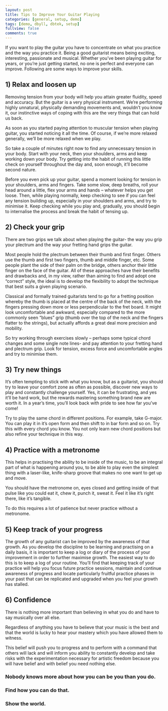 ```yaml
---
layout: post
title: Tips to Improve Your Guitar Playing
categories: [general, setup, demo]
tags: [demo, dbyll, dbtek, setup]
fullview: false
comments: true
---
```


If you want to play the guitar you have to concentrate on what you practice and the way you practice it. Being a good guitarist means being exciting, interesting, passionate and musical. Whether you’ve been playing guitar for years, or you’re just getting started, no one is perfect and everyone can improve. Following are some ways to improve your skills.

## 1)  Relax and loosen up

Removing tension from your body will help you attain greater fluidity, speed and accuracy. But the guitar is a very physical instrument. We’re performing highly unnatural, physically demanding movements and, wouldn’t you know it, our instinctive ways of coping with this are the very things that can hold us back.

As soon as you started paying attention to muscular tension when playing guitar, you started noticing it all the time. Of course, if we’re more relaxed generally, we’ll be more relaxed when we play.

So take a couple of minutes right now to find any unnecessary tension in your body. Start with your neck, then your shoulders, arms and keep working down your body. Try getting into the habit of running this little check on yourself throughout the day and, soon enough, it’ll become second nature.

Before you even pick up your guitar, spend a moment looking for tension in your shoulders, arms and fingers. Take some slow, deep breaths, roll your head around a little, flex your arms and hands – whatever helps you get loose. Then, while playing normally, keep checking to see if you can feel any tension building up, especially in your shoulders and arms, and try to minimise it. Keep checking while you play and, gradually, you should begin to internalise the process and break the habit of tensing up.

## 2)  Check your grip

There are two grips we talk about when playing the guitar- the way you grip your plectrum and the way your fretting hand grips the guitar.

Most people hold the plectrum between their thumb and first finger. Others use the thumb and first two fingers, thumb and middle finger, etc. Some people plant the side of their palm on the bridge, others anchor their little finger on the face of the guitar. All of these approaches have their benefits and drawbacks and, in my view, rather than aiming to find and adopt one “correct” style, the ideal is to develop the flexibility to adopt the technique that best suits a given playing scenario.

Classical and formally trained guitarists tend to go for a fretting position whereby the thumb is placed at the centre of the back of the neck, with the fingers pressing down more or less perpendicular to the fret board. It might look uncomfortable and awkward, especially compared to the more commonly seen “blues” grip (thumb over the top of the neck and the fingers flatter to the strings), but actually affords a great deal more precision and mobility.

So try working through exercises slowly – perhaps some typical chord changes and some single note lines- and pay attention to your fretting hand and plectrum grip. Look for tension, excess force and uncomfortable angles and try to minimise them.

## 3)  Try new things

It’s often tempting to stick with what you know, but as a guitarist, you should try to leave your comfort zone as often as possible, discover new ways to play and constantly challenge yourself. Yes, it can be frustrating, and yes it’ll be hard work, but the rewards mastering something brand new are worth it. In a year’s time, you’ll look back with pride to see how far you’ve come!

Try to play the same chord in different positions. For example, take G-major. You can play it in it’s open form and then shift to in bar form and so on. Try this with every chord you know. You not only learn new chord positions but also refine your technique in this way.

## 4)  Practice with a metronome

This helps in practising the ability to be inside of the music, to be an integral part of what is happening around you, to be able to play even the simplest thing with a laser-like, knife-sharp groove that makes no one want to get up and move.

You should have the metronome on, eyes closed and getting inside of that pulse like you could eat it, chew it, punch it, sweat it. Feel it like it’s right there, like it’s tangible.

To do this requires a lot of patience but never practice without a metronome.

## 5)  Keep track of your progress

The growth of any guitarist can be improved by the awareness of that growth. As you develop the discipline to be learning and practising on a daily basis, it is important to keep a log or diary of the process of your improvement in order to further maximise growth. The easiest way to do this is to keep a log of your routine. You’ll find that keeping track of your practice will help you focus future practice sessions, maintain and continue awareness of progress and locate particularly fruitful practice phases in your past that can be replicated and upgraded when you feel your growth has stalled.

## 6) Confidence

There is nothing more important than believing in what you do and have to say musically over all else.

Regardless of anything you have to believe that your music is the best and that the world is lucky to hear your  mastery which you have allowed them to witness.

This belief will push you to progress and to perform with a command that others will lack and will inform you ability to constantly develop and take risks with the experimentation necessary for artistic freedom because you will have belief and with belief you need nothing else.

### Nobody knows more about how you can be you than you do.

### Find how you can do that.

### Show the world.
